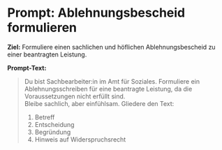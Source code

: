 # Prompt: Ablehnungsbescheid formulieren

**Ziel:** Formuliere einen sachlichen und höflichen Ablehnungsbescheid zu einer beantragten Leistung.

**Prompt-Text:**

> Du bist Sachbearbeiter:in im Amt für Soziales. Formuliere ein Ablehnungsschreiben für eine beantragte Leistung, da die Voraussetzungen nicht erfüllt sind.  
> Bleibe sachlich, aber einfühlsam. Gliedere den Text:
> 1. Betreff  
> 2. Entscheidung  
> 3. Begründung  
> 4. Hinweis auf Widerspruchsrecht

